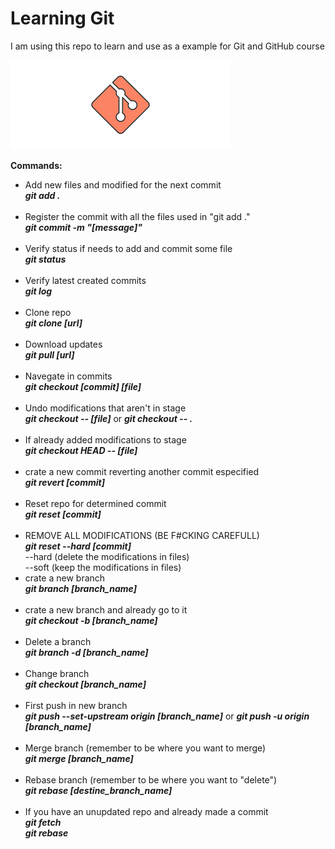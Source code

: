 # Learning Git

I am using this repo to learn and use as a example for Git and GitHub course

![Git_Image](./gitimage.png)

<b>Commands: </b>

<ul>
	<li>Add new files and modified for the next commit <br/>
		<b><i>git add .</i></b></li><br/>
	<li>Register the commit with all the files used in "git add ." <br/>
		<b><i>git commit -m "[message]"</i></b></li><br/>
	<li>Verify status if needs to add and commit some file <br />
		<b><i>git status</i></b></li><br/>
	<li>Verify latest created commits <br />
		<b><i>git log</i></b></li><br/>
	<li>Clone repo <br />
		<b><i>git clone [url]</i></b></li><br/>
	<li>Download updates <br />
		<b><i>git pull [url]</i></b></li><br/>
	<li>Navegate in commits<br />
		<b><i>git checkout [commit] [file]</i></b></li><br/>
	<li>Undo modifications that aren't in stage<br />
		<b><i>git checkout -- [file]</i></b>
			or 	 
		<b><i>git checkout -- .</i></b></li><br/>
	<li>If already added modifications to stage<br />
		<b><i>git checkout HEAD -- [file]</i></b></li><br/>
	<li>crate a new commit reverting another commit especified<br />
		<b><i>git revert [commit]</i></b></li><br/>
	<li>Reset repo for determined commit<br />
		<b><i>git reset [commit]</i></b></li><br/>
	<li>REMOVE ALL MODIFICATIONS (BE F#CKING CAREFULL)<br />
		<b><i>git reset --hard [commit]</i></b><br/>
		--hard (delete the modifications in files)<br/>
		--soft (keep the modifications in files)</li>
	<li>crate a new branch<br />
		<b><i>git branch [branch_name]</i></b></li><br/>
	<li>crate a new branch and already go to it<br />
		<b><i>git checkout -b [branch_name]</i></b></li><br/>
	<li>Delete a branch<br />
		<b><i>git branch -d [branch_name]</i></b></li><br/>
	<li>Change branch<br />
		<b><i>git checkout [branch_name]</i></b></li><br/>
	<li>First push in new branch<br />
		<b><i>git push --set-upstream origin [branch_name]</i></b>
			or
		<b><i>git push -u origin [branch_name]</i></b></li><br/>
	<li>Merge branch (remember to be where you want to merge)<br />
		<b><i>git merge [branch_name]</i></b></li><br/>
	<li>Rebase branch (remember to be where you want to "delete")<br />
		<b><i>git rebase [destine_branch_name]</i></b></li><br/>
	<li>If you have an unupdated repo and already made a commit<br />
		<b><i>git fetch<br/>
			  git rebase</i></b></li><br/>
	
		
</ul>		
		